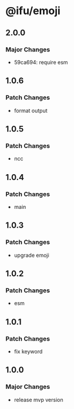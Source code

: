 # @ifu/emoji

## 2.0.0

### Major Changes

- 59ca694: require esm

## 1.0.6

### Patch Changes

- format output

## 1.0.5

### Patch Changes

- ncc

## 1.0.4

### Patch Changes

- main

## 1.0.3

### Patch Changes

- upgrade emoji

## 1.0.2

### Patch Changes

- esm

## 1.0.1

### Patch Changes

- fix keyword

## 1.0.0

### Major Changes

- release mvp version
